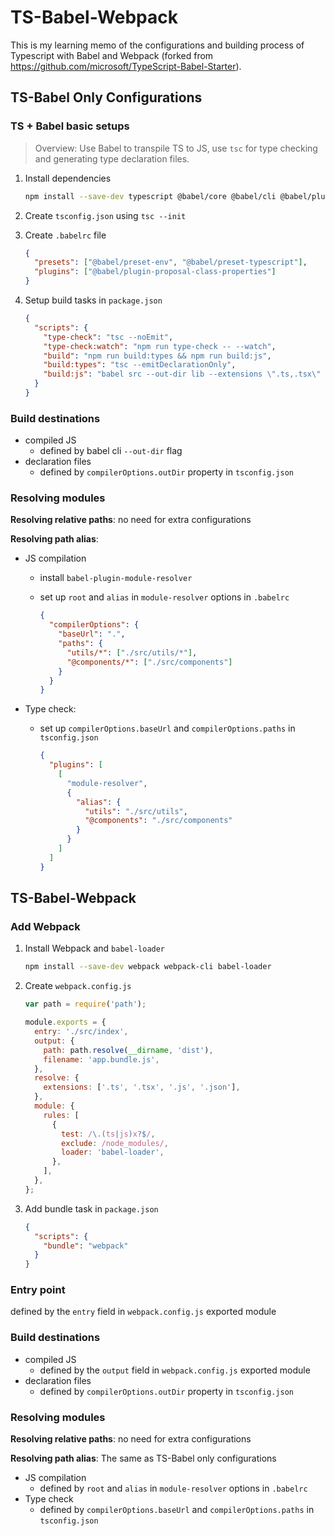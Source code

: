 # TS-Babel-Webpack

This is my learning memo of the configurations and building process of Typescript with Babel and Webpack (forked from https://github.com/microsoft/TypeScript-Babel-Starter).

## TS-Babel Only Configurations

### TS + Babel basic setups

> Overview: Use Babel to transpile TS to JS, use `tsc` for type checking and generating type declaration files.

1. Install dependencies

   ```bash
   npm install --save-dev typescript @babel/core @babel/cli @babel/plugin-proposal-class-properties @babel/preset-env @babel/preset-typescript
   ```

2. Create `tsconfig.json` using `tsc --init`
3. Create `.babelrc` file

   ```json
   {
     "presets": ["@babel/preset-env", "@babel/preset-typescript"],
     "plugins": ["@babel/plugin-proposal-class-properties"]
   }
   ```

4. Setup build tasks in `package.json`

   ```json
   {
     "scripts": {
       "type-check": "tsc --noEmit",
       "type-check:watch": "npm run type-check -- --watch",
       "build": "npm run build:types && npm run build:js",
       "build:types": "tsc --emitDeclarationOnly",
       "build:js": "babel src --out-dir lib --extensions \".ts,.tsx\" --source-maps inline"
     }
   }
   ```

### Build destinations

- compiled JS
  - defined by babel cli `--out-dir` flag
- declaration files
  - defined by `compilerOptions.outDir` property in `tsconfig.json`

### Resolving modules

**Resolving relative paths**: no need for extra configurations

**Resolving path alias**:

- JS compilation

  - install `babel-plugin-module-resolver`
  - set up `root` and `alias` in `module-resolver` options in `.babelrc`

    ```json
    {
      "compilerOptions": {
        "baseUrl": ".",
        "paths": {
          "utils/*": ["./src/utils/*"],
          "@components/*": ["./src/components"]
        }
      }
    }
    ```

- Type check:

  - set up `compilerOptions.baseUrl` and `compilerOptions.paths` in `tsconfig.json`

    ```json
    {
      "plugins": [
        [
          "module-resolver",
          {
            "alias": {
              "utils": "./src/utils",
              "@components": "./src/components"
            }
          }
        ]
      ]
    }
    ```

## TS-Babel-Webpack

### Add Webpack

1. Install Webpack and `babel-loader`

   ```bash
   npm install --save-dev webpack webpack-cli babel-loader
   ```

2. Create `webpack.config.js`

   ```js
   var path = require('path');

   module.exports = {
     entry: './src/index',
     output: {
       path: path.resolve(__dirname, 'dist'),
       filename: 'app.bundle.js',
     },
     resolve: {
       extensions: ['.ts', '.tsx', '.js', '.json'],
     },
     module: {
       rules: [
         {
           test: /\.(ts|js)x?$/,
           exclude: /node_modules/,
           loader: 'babel-loader',
         },
       ],
     },
   };
   ```

3. Add bundle task in `package.json`

   ```json
   {
     "scripts": {
       "bundle": "webpack"
     }
   }
   ```

### Entry point

defined by the `entry` field in `webpack.config.js` exported module

### Build destinations

- compiled JS
  - defined by the `output` field in `webpack.config.js` exported module
- declaration files
  - defined by `compilerOptions.outDir` property in `tsconfig.json`

### Resolving modules

**Resolving relative paths**: no need for extra configurations

**Resolving path alias**: The same as TS-Babel only configurations

- JS compilation
  - defined by `root` and `alias` in `module-resolver` options in `.babelrc`
- Type check
  - defined by `compilerOptions.baseUrl` and `compilerOptions.paths` in `tsconfig.json`
